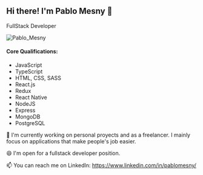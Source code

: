 ## Hi there! I'm Pablo Mesny 👋
FullStack Developer

![Pablo_Mesny](https://user-images.githubusercontent.com/110203116/221722733-cfa67226-2561-4272-9486-100110eb61b0.png)


#### Core Qualifications:
- JavaScript
- TypeScript
- HTML, CSS, SASS
- React.js
- Redux
- React Native
- NodeJS
- Express
- MongoDB
- PostgreSQL



🔭 I'm currently working on personal proyects and as a freelancer. I mainly focus on applications that make people's job easier.

😄 I'm open for a fullstack developer position.

📫 You can reach me on LinkedIn: https://www.linkedin.com/in/pablomesny/
